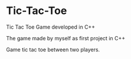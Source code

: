# Tic-Tac-Toe
Tic Tac Toe Game developed in C++

The game made by myself as first project in C++

Game tic tac toe between two players.
